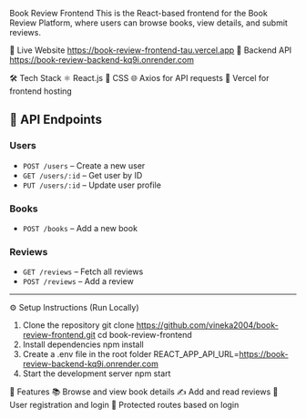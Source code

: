Book Review Frontend
This is the React-based frontend for the Book Review Platform, where users can browse books, view details, and submit reviews.






🔗 Live Website
https://book-review-frontend-tau.vercel.app
🔗 Backend API
 https://book-review-backend-kq9i.onrender.com
 

🛠️ Tech Stack
⚛️ React.js
🎨 CSS
🌐 Axios for API requests
🚀 Vercel for frontend hosting


## 🚀 API Endpoints

### Users
- `POST /users` – Create a new user  
- `GET /users/:id` – Get user by ID  
- `PUT /users/:id` – Update user profile  

### Books
- `POST /books` – Add a new book  

### Reviews
- `GET /reviews` – Fetch all reviews  
- `POST /reviews` – Add a review  

---

⚙️ Setup Instructions (Run Locally)
1. Clone the repository
 git clone https://github.com/vineka2004/book-review-frontend.git
 cd book-review-frontend
2. Install dependencies
 npm install
3. Create a .env file in the root folder
   REACT_APP_API_URL=https://book-review-backend-kq9i.onrender.com
4. Start the development server
  npm start

📌 Features
📚 Browse and view book details
✍️ Add and read reviews
👤 User registration and login
🔐 Protected routes based on login
